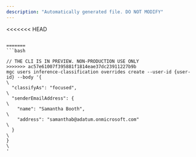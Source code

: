 ```yaml
---
description: "Automatically generated file. DO NOT MODIFY"
---
```


<<<<<<< HEAD
```cli

=======
```bash

// THE CLI IS IN PREVIEW. NON-PRODUCTION USE ONLY
>>>>>>> ac57e61007f395881f1814eae37dc23911227b9b
mgc users inference-classification overrides create --user-id {user-id} --body '{\
  "classifyAs": "focused",\
  "senderEmailAddress": {\
    "name": "Samantha Booth",\
    "address": "samanthab@adatum.onmicrosoft.com"\
  }\
}\
'

```
